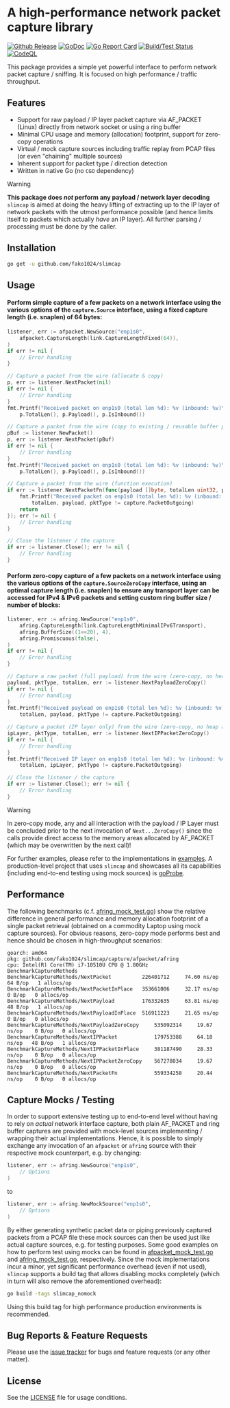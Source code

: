 # A high-performance network packet capture library

[![Github Release](https://img.shields.io/github/release/fako1024/slimcap.svg)](https://github.com/fako1024/slimcap/releases)
[![GoDoc](https://godoc.org/github.com/fako1024/slimcap?status.svg)](https://godoc.org/github.com/fako1024/slimcap/)
[![Go Report Card](https://goreportcard.com/badge/github.com/fako1024/slimcap)](https://goreportcard.com/report/github.com/fako1024/slimcap)
[![Build/Test Status](https://github.com/fako1024/slimcap/workflows/Go/badge.svg)](https://github.com/fako1024/slimcap/actions?query=workflow%3AGo)
[![CodeQL](https://github.com/fako1024/slimcap/actions/workflows/codeql.yml/badge.svg)](https://github.com/fako1024/slimcap/actions/workflows/codeql.yml)

This package provides a simple yet powerful interface to perform network packet capture / sniffing. It is focused on high performance / traffic throughput.

## Features
- Support for raw payload / IP layer packet capture via AF_PACKET (Linux) directly from network socket or using a ring buffer
- Minimal CPU usage and memory (allocation) footprint, support for zero-copy operations
- Virtual / mock capture sources including traffic replay from PCAP files (or even "chaining" multiple sources)
- Inherent support for packet type / direction detection
- Written in native Go (no `CGO` dependency)

> [!WARNING]
> **This package does *not* perform any payload / network layer decoding**\
> `slimcap` is aimed at doing the heavy lifting of extracting up to the IP layer of network packets with the utmost performance possible (and hence limits itself to packets which actually _have_ an IP layer). All further parsing / processing must
> be done by the caller.

## Installation
```bash
go get -u github.com/fako1024/slimcap
```

## Usage
#### **Perform simple capture of a few packets on a network interface using the various options of the `capture.Source` interface, using a fixed capture length (i.e. snaplen) of 64 bytes:**
```go
listener, err := afpacket.NewSource("enp1s0",
	afpacket.CaptureLength(link.CaptureLengthFixed(64)),
)
if err != nil {
	// Error handling
}

// Capture a packet from the wire (allocate & copy)
p, err := listener.NextPacket(nil)
if err != nil {
	// Error handling
}
fmt.Printf("Received packet on enp1s0 (total len %d): %v (inbound: %v)\n",
	p.TotalLen(), p.Payload(), p.IsInbound())

// Capture a packet from the wire (copy to existing / reusable buffer packet)
pBuf := listener.NewPacket()
p, err := listener.NextPacket(pBuf)
if err != nil {
	// Error handling
}
fmt.Printf("Received packet on enp1s0 (total len %d): %v (inbound: %v)\n",
	p.TotalLen(), p.Payload(), p.IsInbound())

// Capture a packet from the wire (function execution)
if err := listener.NextPacketFn(func(payload []byte, totalLen uint32, pktType, ipLayerOffset byte) (err error) {
	fmt.Printf("Received packet on enp1s0 (total len %d): %v (inbound: %v)\n",
		totalLen, payload, pktType != capture.PacketOutgoing)
	return
}); err != nil {
	// Error handling
}

// Close the listener / the capture
if err := listener.Close(); err != nil {
	// Error handling
}
```
#### **Perform zero-copy capture of a few packets on a network interface using the various options of the `capture.SourceZeroCopy` interface, using an optimal capture length (i.e. snaplen) to ensure any transport layer can be accessed for IPv4 & IPv6 packets and setting custom ring buffer size / number of blocks:**
```go
listener, err := afring.NewSource("enp1s0",
	afring.CaptureLength(link.CaptureLengthMinimalIPv6Transport),
	afring.BufferSize((1<<20), 4),
	afring.Promiscuous(false),
)
if err != nil {
	// Error handling
}

// Capture a raw packet (full payload) from the wire (zero-copy, no heap allocation)
payload, pktType, totalLen, err := listener.NextPayloadZeroCopy()
if err != nil {
	// Error handling
}
fmt.Printf("Received payload on enp1s0 (total len %d): %v (inbound: %v)\n",
	totalLen, payload, pktType != capture.PacketOutgoing)

// Capture a packet (IP layer only) from the wire (zero-copy, no heap allocation)
ipLayer, pktType, totalLen, err := listener.NextIPPacketZeroCopy()
if err != nil {
	// Error handling
}
fmt.Printf("Received IP layer on enp1s0 (total len %d): %v (inbound: %v)\n",
	totalLen, ipLayer, pktType != capture.PacketOutgoing)

// Close the listener / the capture
if err := listener.Close(); err != nil {
	// Error handling
}
```

> [!WARNING]
> In zero-copy mode, any and all interaction with the payload / IP Layer must be concluded prior to the next invocation of `Next...ZeroCopy()` since the calls provide direct access to the memory areas allocated by AF_PACKET (which may be overwritten by the next call)!

For further examples, please refer to the implementations in [examples](./examples). A production-level project that uses `slimcap` and showcases all its capabilities (including end-to-end testing using mock sources) is [goProbe](https://github.com/els0r/goProbe).

## Performance
The following benchmarks (c.f. [afring_mock_test.go](./capture/afpacket/afring/afring_mock_test.go)) show the relative difference in
general performance and memory allocation footprint of a single packet retrieval (obtained on a commodity Laptop using mock capture sources). For obvious reasons, zero-copy mode performs best and hence should be chosen in high-throughput scenarios:
```
goarch: amd64
pkg: github.com/fako1024/slimcap/capture/afpacket/afring
cpu: Intel(R) Core(TM) i7-10510U CPU @ 1.80GHz
BenchmarkCaptureMethods
BenchmarkCaptureMethods/NextPacket         	226401712	  74.60 ns/op	64 B/op	  1 allocs/op
BenchmarkCaptureMethods/NextPacketInPlace  	353661006	  32.17 ns/op	 0 B/op	  0 allocs/op
BenchmarkCaptureMethods/NextPayload        	176332635	  63.81 ns/op	48 B/op	  1 allocs/op
BenchmarkCaptureMethods/NextPayloadInPlace 	516911223	  21.65 ns/op	 0 B/op	  0 allocs/op
BenchmarkCaptureMethods/NextPayloadZeroCopy     535092314	  19.67 ns/op	 0 B/op	  0 allocs/op
BenchmarkCaptureMethods/NextIPPacket            179753388	  64.18 ns/op	48 B/op	  1 allocs/op
BenchmarkCaptureMethods/NextIPPacketInPlace     381187490	  28.33 ns/op	 0 B/op	  0 allocs/op
BenchmarkCaptureMethods/NextIPPacketZeroCopy    567278034	  19.67 ns/op	 0 B/op	  0 allocs/op
BenchmarkCaptureMethods/NextPacketFn            559334258	  20.44 ns/op	 0 B/op	  0 allocs/op
```

## Capture Mocks / Testing
In order to support extensive testing up to end-to-end level without having to rely on _actual_ network interface capture, both plain AF_PACKET and ring buffer captures are provided with mock-level sources implementing / wrapping their actual implementations. Hence, it is possible to simply exchange any invocation of an `afpacket` or `afring` source with their respective mock counterpart, e.g. by changing:
```go
listener, err := afring.NewSource("enp1s0",
	// Options
)
```
to
```go
listener, err := afring.NewMockSource("enp1s0",
	// Options
)
```
By either generating synthetic packet data or piping previously captured packets from a PCAP file these mock sources can then be used just like actual capture sources, e.g. for testing purposes. Some good examples on how to perform test using mocks can be found in [afpacket_mock_test.go](./capture/afpacket/afpacket/afpacket_mock_test.go) and [afring_mock_test.go](./capture/afpacket/afring/afring_mock_test.go), respectively.
Since the mock implementations incur a minor, yet significant performance overhead (even if not used), `slimcap` supports a build tag that allows disabling mocks completely (which in turn will also remove the aforementioned overhead):
```bash
go build -tags slimcap_nomock
```
Using this build tag for high performance production environments is recommended.

## Bug Reports & Feature Requests
Please use the [issue tracker](https://github.com/fako1024/slimcap/issues) for bugs and feature requests (or any other matter).

## License
See the [LICENSE](./LICENSE) file for usage conditions.
